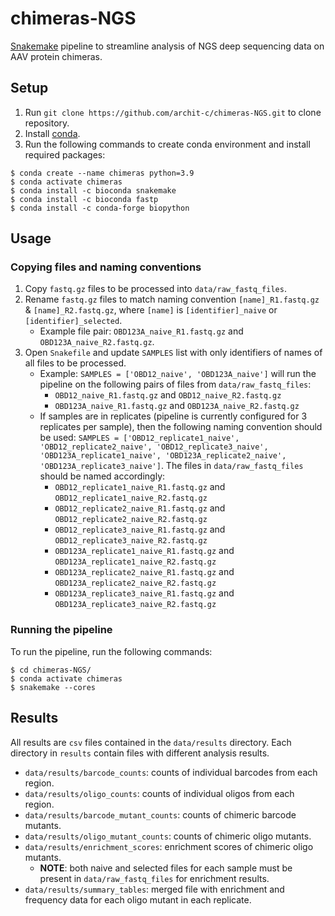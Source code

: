 # chimeras-NGS
[Snakemake](https://snakemake.github.io/) pipeline to streamline analysis of NGS deep sequencing data on AAV protein chimeras.

## Setup
1. Run `git clone https://github.com/archit-c/chimeras-NGS.git` to clone repository.
2. Install [conda](https://conda.io/projects/conda/en/latest/user-guide/install/index.html#regular-installation).
3. Run the following commands to create conda environment and install required packages:
```
$ conda create --name chimeras python=3.9
$ conda activate chimeras
$ conda install -c bioconda snakemake
$ conda install -c bioconda fastp
$ conda install -c conda-forge biopython
```

## Usage
### Copying files and naming conventions
1. Copy `fastq.gz` files to be processed into `data/raw_fastq_files`.
2. Rename `fastq.gz` files to match naming convention `[name]_R1.fastq.gz` & `[name]_R2.fastq.gz`, where `[name]` is `[identifier]_naive` or `[identifier]_selected`.
    - Example file pair: `OBD123A_naive_R1.fastq.gz` and `OBD123A_naive_R2.fastq.gz`.
3. Open `Snakefile`  and update `SAMPLES` list with only identifiers of names of all files to be processed.
    - Example: `SAMPLES = ['OBD12_naive', 'OBD123A_naive']` will run the pipeline on the following pairs of files from `data/raw_fastq_files`:
        - `OBD12_naive_R1.fastq.gz` and `OBD12_naive_R2.fastq.gz`
        - `OBD123A_naive_R1.fastq.gz` and `OBD123A_naive_R2.fastq.gz`
    - If samples are in replicates (pipeline is currently configured for 3 replicates per sample), then the following naming convention should be used: `SAMPLES = ['OBD12_replicate1_naive', 'OBD12_replicate2_naive', 'OBD12_replicate3_naive', 'OBD123A_replicate1_naive', 'OBD123A_replicate2_naive', 'OBD123A_replicate3_naive']`. The files in `data/raw_fastq_files` should be named accordingly:
        - `OBD12_replicate1_naive_R1.fastq.gz` and `OBD12_replicate1_naive_R2.fastq.gz`
        - `OBD12_replicate2_naive_R1.fastq.gz` and `OBD12_replicate2_naive_R2.fastq.gz`
        - `OBD12_replicate3_naive_R1.fastq.gz` and `OBD12_replicate3_naive_R2.fastq.gz`
        - `OBD123A_replicate1_naive_R1.fastq.gz` and `OBD123A_replicate1_naive_R2.fastq.gz`
        - `OBD123A_replicate2_naive_R1.fastq.gz` and `OBD123A_replicate2_naive_R2.fastq.gz`
        - `OBD123A_replicate3_naive_R1.fastq.gz` and `OBD123A_replicate3_naive_R2.fastq.gz`

### Running the pipeline
To run the pipeline, run the following commands:
```
$ cd chimeras-NGS/
$ conda activate chimeras
$ snakemake --cores
```

## Results
All results are `csv` files contained in the `data/results` directory. Each directory in `results` contain files with different analysis results.
- `data/results/barcode_counts`: counts of individual barcodes from each region.
- `data/results/oligo_counts`: counts of individual oligos from each region.
- `data/results/barcode_mutant_counts`: counts of chimeric barcode mutants.
- `data/results/oligo_mutant_counts`: counts of chimeric oligo mutants.
- `data/results/enrichment_scores`: enrichment scores of chimeric oligo mutants.
    - **NOTE**: both naive and selected files for each sample must be present in `data/raw_fastq_files` for enrichment results.
- `data/results/summary_tables`: merged file with enrichment and frequency data for each oligo mutant in each replicate.
